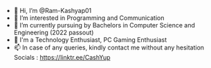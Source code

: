 - 👋 Hi, I’m @Ram-Kashyap01
- 👀 I’m interested in Programming and Communication
- 🌱 I’m currently pursuing by Bachelors in Computer Science and Engineering (2022 passout) 
- 💞️ I'm a Technology Enthusiast, PC Gaming Enthusiast
- 📫 In case of any queries, kindly contact me without any hesitation
      Socials : https://linktr.ee/CashYup
      

<!---
Ram-Kashyap01/Ram-Kashyap01 is a ✨ special ✨ repository because its `README.md` (this file) appears on your GitHub profile.
You can click the Preview link to take a look at your changes.
--->
